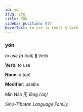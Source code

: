 ```yaml
---
id: yön
slug: yön
title: YÖN
sidebar_position: 819
hoverText: to use (a tool) § Verb
---
```


### yön

*to use (a tool)* **§** Verb

**Verb**: to use

**Noun**: a tool

**Modifier**: usable

Min Nan 用 iōng /iɔŋ/

*Sino-Tibetan Language Family*
